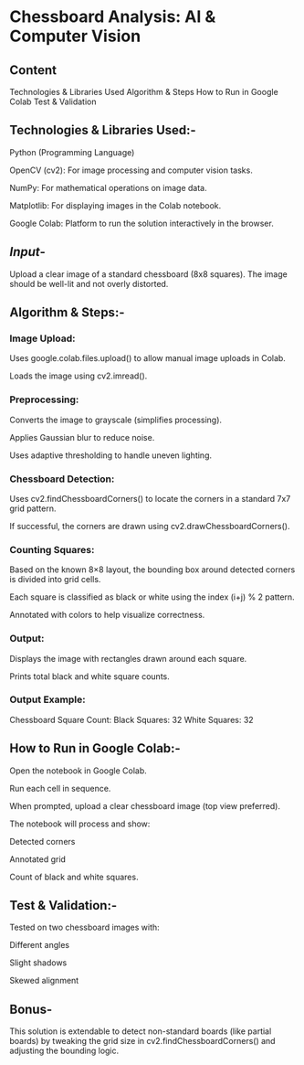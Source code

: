 # Chessboard Analysis: AI & Computer Vision

## Content 
 Technologies & Libraries Used
 Algorithm & Steps
 How to Run in Google Colab
 Test & Validation
 
## Technologies & Libraries Used:-
Python (Programming Language)

OpenCV (cv2): For image processing and computer vision tasks.

NumPy: For mathematical operations on image data.

Matplotlib: For displaying images in the Colab notebook.

Google Colab: Platform to run the solution interactively in the browser.

## *Input*- 
Upload a clear image of a standard chessboard (8x8 squares). The image should be well-lit and not overly distorted.

## Algorithm & Steps:-
### Image Upload:

Uses google.colab.files.upload() to allow manual image uploads in Colab.

Loads the image using cv2.imread().

### Preprocessing:

Converts the image to grayscale (simplifies processing).

Applies Gaussian blur to reduce noise.

Uses adaptive thresholding to handle uneven lighting.

### Chessboard Detection:

Uses cv2.findChessboardCorners() to locate the corners in a standard 7x7 grid pattern.

If successful, the corners are drawn using cv2.drawChessboardCorners().

### Counting Squares:

Based on the known 8×8 layout, the bounding box around detected corners is divided into grid cells.

Each square is classified as black or white using the index (i+j) % 2 pattern.

Annotated with colors to help visualize correctness.

### Output:

Displays the image with rectangles drawn around each square.

Prints total black and white square counts.

### Output Example: 
Chessboard Square Count:
Black Squares: 32
White Squares: 32

## How to Run in Google Colab:-
Open the notebook in Google Colab.

Run each cell in sequence.

When prompted, upload a clear chessboard image (top view preferred).

The notebook will process and show:

Detected corners

Annotated grid

Count of black and white squares.

## Test & Validation:-
Tested on two chessboard images with:

Different angles

Slight shadows

Skewed alignment



## Bonus-
This solution is extendable to detect non-standard boards (like partial boards) by tweaking the grid size in cv2.findChessboardCorners() and adjusting the bounding logic.
